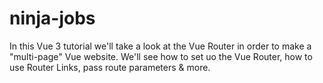 # ninja-jobs
In this Vue 3 tutorial we'll take a look at the Vue Router in order to make a "multi-page" Vue website. We'll see how to set uo the Vue Router, how to use Router Links, pass route parameters &amp; more.
